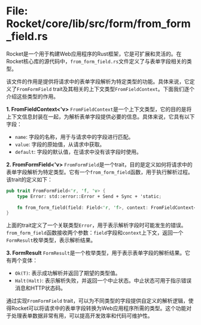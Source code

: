 # File: Rocket/core/lib/src/form/from_form_field.rs

Rocket是一个用于构建Web应用程序的Rust框架，它是可扩展和灵活的。在Rocket核心库的源代码中，`from_form_field.rs`文件定义了与表单字段相关的类型。

该文件的作用是提供将请求中的表单字段解析为特定类型的功能。具体来说，它定义了`FromFormField` trait及其相关的上下文类型`FromFieldContext`。下面我们逐个介绍这些类型的作用。

**1. FromFieldContext<'v>**
`FromFieldContext`是一个上下文类型，它的目的是将上下文信息封装在一起，为解析表单字段提供必要的信息。具体来说，它具有以下字段：

- `name`: 字段的名称，用于与请求中的字段进行匹配。
- `value`: 字段的原始值，从请求中获取。
- `default`: 字段的默认值，在请求中没有该字段时使用。

**2. FromFormField<'v>**
`FromFormField`是一个trait，目的是定义如何将请求中的表单字段解析为特定类型。它有一个`from_form_field`函数，用于执行解析过程。该trait的定义如下：

```rust
pub trait FromFormField<'r, 'f, 'v> {
    type Error: std::error::Error + Send + Sync + 'static;
  
    fn from_form_field(field: Field<'r, 'f>, context: FromFieldContext<'v>) -> FormResult<Self>;
}
```

上面的trait定义了一个关联类型`Error`，用于表示解析字段时可能发生的错误。`from_form_field`函数接收两个参数：`field`字段和`context`上下文，返回一个`FormResult`枚举类型，表示解析结果。

**3. FormResult<T>**
`FormResult`是一个枚举类型，用于表示表单字段的解析结果。它有两个变体：

- `Ok(T)`: 表示成功解析并返回了期望的类型值。
- `Halt(Halt)`: 表示解析失败，并返回一个中止状态。中止状态可用于指示错误消息和HTTP状态码。

通过实现`FromFormField` trait，可以为不同类型的字段提供自定义的解析逻辑，使得Rocket可以将请求中的表单字段转换为Web应用程序所需的类型。这个功能对于处理表单数据非常有用，可以提高开发效率和代码可维护性。

